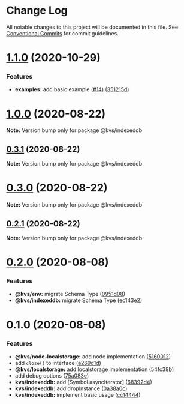 # Change Log

All notable changes to this project will be documented in this file.
See [Conventional Commits](https://conventionalcommits.org) for commit guidelines.

# [1.1.0](https://github.com/azu/kvs/compare/v1.0.0...v1.1.0) (2020-10-29)


### Features

* **examples:** add basic example ([#14](https://github.com/azu/kvs/issues/14)) ([351215d](https://github.com/azu/kvs/commit/351215d6c04158201768036caaa6e792c72717ea))





# [1.0.0](https://github.com/azu/kvs/compare/v0.3.1...v1.0.0) (2020-08-22)

**Note:** Version bump only for package @kvs/indexeddb





## [0.3.1](https://github.com/azu/kvs/compare/v0.3.0...v0.3.1) (2020-08-22)

**Note:** Version bump only for package @kvs/indexeddb





# [0.3.0](https://github.com/azu/kvs/compare/v0.2.1...v0.3.0) (2020-08-22)

**Note:** Version bump only for package @kvs/indexeddb





## [0.2.1](https://github.com/azu/kvs/compare/v0.2.0...v0.2.1) (2020-08-22)

**Note:** Version bump only for package @kvs/indexeddb





# [0.2.0](https://github.com/azu/kvs/compare/v0.1.0...v0.2.0) (2020-08-08)


### Features

* **@kvs/env:** migrate Schema Type ([0951d08](https://github.com/azu/kvs/commit/0951d08405d42588454878a03c9082961ad0c363))
* **@kvs/indexeddb:** migrate Schema Type ([ec143e2](https://github.com/azu/kvs/commit/ec143e27d174271f4ce45f657e1ae644ef01591c))





# 0.1.0 (2020-08-08)


### Features

* **@kvs/node-localstorage:** add node implementation ([5160012](https://github.com/azu/kvs/commit/516001286c96ac85cb54d55fbba62549d6d7eb0e))
* add `close()` to interface ([a269d1d](https://github.com/azu/kvs/commit/a269d1dda6ce63388771e6fa4d897a26f284b72c))
* **@kvs/localstorage:** add localstorage implementation ([54fc38b](https://github.com/azu/kvs/commit/54fc38b8a3a75923d8e8383af9c907979a2dba52))
* add debug options ([75a083e](https://github.com/azu/kvs/commit/75a083e4f36423cce2a6e006741ef43a6649e2c5))
* **kvs/indexeddb:** add [Symbol.asyncIterator] ([68392d4](https://github.com/azu/kvs/commit/68392d4870b0679d53f0e778a73adbb175b02f06))
* **kvs/indexeddb:** add dropInstance ([0a38a0c](https://github.com/azu/kvs/commit/0a38a0c9ca9f1f31b230c3acbde295099c30c428))
* **kvs/indexeddb:** implement basic usage ([cc14444](https://github.com/azu/kvs/commit/cc144447ccca6795f7805c5e50a1754d6ce4f6a1))
